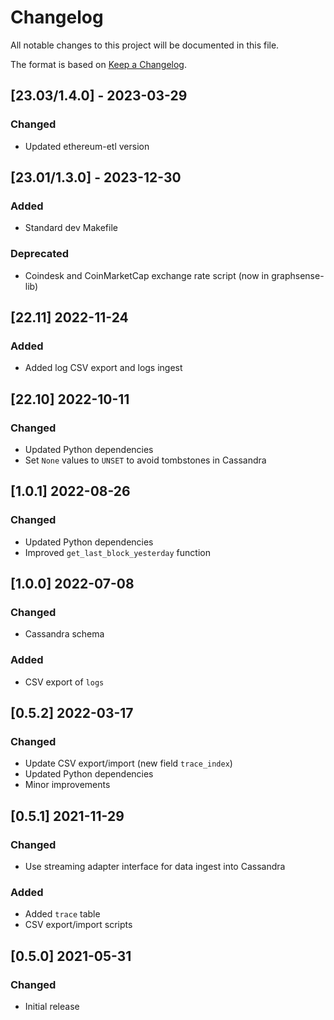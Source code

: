 # Changelog
All notable changes to this project will be documented in this file.

The format is based on [Keep a Changelog](https://keepachangelog.com/en/1.0.0/).

## [23.03/1.4.0] - 2023-03-29
### Changed
- Updated ethereum-etl version

## [23.01/1.3.0] - 2023-12-30
### Added
- Standard dev Makefile
### Deprecated
- Coindesk and CoinMarketCap exchange rate script (now in graphsense-lib)

## [22.11] 2022-11-24
### Added
- Added log CSV export and logs ingest

## [22.10] 2022-10-11
### Changed
- Updated Python dependencies
- Set `None` values to `UNSET` to avoid tombstones in Cassandra

## [1.0.1] 2022-08-26
### Changed
- Updated Python dependencies
- Improved `get_last_block_yesterday` function

## [1.0.0] 2022-07-08
### Changed
- Cassandra schema
### Added
- CSV export of `logs`

## [0.5.2] 2022-03-17
### Changed
- Update CSV export/import (new field `trace_index`)
- Updated Python dependencies
- Minor improvements

## [0.5.1] 2021-11-29
### Changed
- Use streaming adapter interface for data ingest into Cassandra
### Added
- Added `trace` table
- CSV export/import scripts

## [0.5.0] 2021-05-31
### Changed
- Initial release
